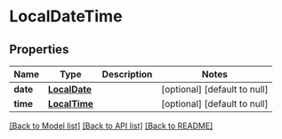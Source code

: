 # LocalDateTime
## Properties

| Name | Type | Description | Notes |
|------------ | ------------- | ------------- | -------------|
| **date** | [**LocalDate**](LocalDate.md) |  | [optional] [default to null] |
| **time** | [**LocalTime**](LocalTime.md) |  | [optional] [default to null] |

[[Back to Model list]](../README.md#documentation-for-models) [[Back to API list]](../README.md#documentation-for-api-endpoints) [[Back to README]](../README.md)

